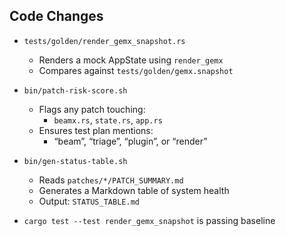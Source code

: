 ## Code Changes

- `tests/golden/render_gemx_snapshot.rs`
  - Renders a mock AppState using `render_gemx`
  - Compares against `tests/golden/gemx.snapshot`

- `bin/patch-risk-score.sh`
  - Flags any patch touching:
    - `beamx.rs`, `state.rs`, `app.rs`
  - Ensures test plan mentions:
    - “beam”, “triage”, “plugin”, or “render”

- `bin/gen-status-table.sh`
  - Reads `patches/*/PATCH_SUMMARY.md`
  - Generates a Markdown table of system health
  - Output: `STATUS_TABLE.md`

- `cargo test --test render_gemx_snapshot` is passing baseline
